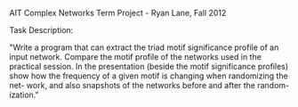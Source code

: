AIT Complex Networks Term Project - Ryan Lane, Fall 2012

Task Description:

"Write a program that can extract the triad motif significance profile of an input network. Compare the motif profile of the networks used in the practical session.
In the presentation (beside the motif significance profiles) show how the frequency of a given motif is changing when randomizing the net- work, and also snapshots of the networks before and after the random- ization."